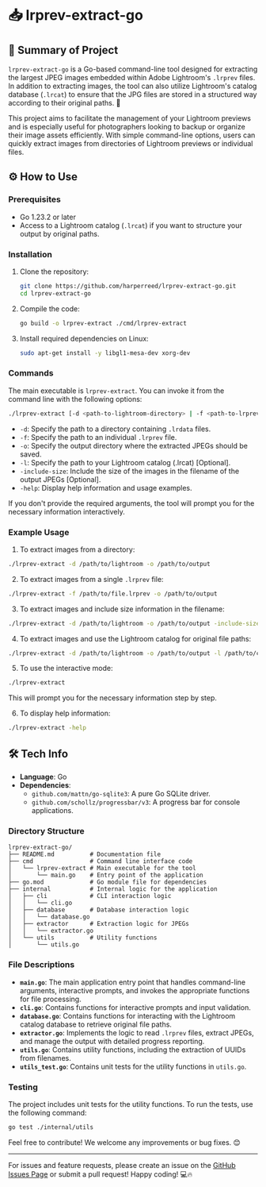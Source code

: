 # 📥 lrprev-extract-go

## 📝 Summary of Project
`lrprev-extract-go` is a Go-based command-line tool designed for extracting the largest JPEG images embedded within Adobe Lightroom's `.lrprev` files. In addition to extracting images, the tool can also utilize Lightroom's catalog database (`.lrcat`) to ensure that the JPG files are stored in a structured way according to their original paths. 🚀

This project aims to facilitate the management of your Lightroom previews and is especially useful for photographers looking to backup or organize their image assets efficiently. With simple command-line options, users can quickly extract images from directories of Lightroom previews or individual files. 

## ⚙️ How to Use

### Prerequisites
- Go 1.23.2 or later
- Access to a Lightroom catalog (`.lrcat`) if you want to structure your output by original paths.

### Installation
1. Clone the repository:
    ```bash
    git clone https://github.com/harperreed/lrprev-extract-go.git
    cd lrprev-extract-go
    ```

2. Compile the code:
    ```bash
    go build -o lrprev-extract ./cmd/lrprev-extract
    ```

3. Install required dependencies on Linux:
    ```bash
    sudo apt-get install -y libgl1-mesa-dev xorg-dev
    ```

### Commands
The main executable is `lrprev-extract`. You can invoke it from the command line with the following options:

```bash
./lrprev-extract [-d <path-to-lightroom-directory> | -f <path-to-lrprev-file>] [-o <output-directory>] [-l <path-to-lrcat>] [-include-size] [-help]
```

- `-d`: Specify the path to a directory containing `.lrdata` files.
- `-f`: Specify the path to an individual `.lrprev` file.
- `-o`: Specify the output directory where the extracted JPEGs should be saved.
- `-l`: Specify the path to your Lightroom catalog (.lrcat) [Optional].
- `-include-size`: Include the size of the images in the filename of the output JPEGs [Optional].
- `-help`: Display help information and usage examples.

If you don't provide the required arguments, the tool will prompt you for the necessary information interactively.

### Example Usage
1. To extract images from a directory:
```bash
./lrprev-extract -d /path/to/lightroom -o /path/to/output
```

2. To extract images from a single `.lrprev` file:
```bash
./lrprev-extract -f /path/to/file.lrprev -o /path/to/output
```

3. To extract images and include size information in the filename:
```bash
./lrprev-extract -d /path/to/lightroom -o /path/to/output -include-size
```

4. To extract images and use the Lightroom catalog for original file paths:
```bash
./lrprev-extract -d /path/to/lightroom -o /path/to/output -l /path/to/catalog.lrcat
```

5. To use the interactive mode:
```bash
./lrprev-extract
```
This will prompt you for the necessary information step by step.

6. To display help information:
```bash
./lrprev-extract -help
```

## 🛠️ Tech Info
- **Language**: Go
- **Dependencies**:
  - `github.com/mattn/go-sqlite3`: A pure Go SQLite driver.
  - `github.com/schollz/progressbar/v3`: A progress bar for console applications.

### Directory Structure
```plaintext
lrprev-extract-go/
├── README.md          # Documentation file
├── cmd                # Command line interface code
│   └── lrprev-extract # Main executable for the tool
│       └── main.go    # Entry point of the application
├── go.mod             # Go module file for dependencies
├── internal           # Internal logic for the application
│   ├── cli            # CLI interaction logic
│   │   └── cli.go
│   ├── database       # Database interaction logic
│   │   └── database.go
│   ├── extractor      # Extraction logic for JPEGs
│   │   └── extractor.go
│   └── utils          # Utility functions
│       └── utils.go
```

### File Descriptions
- **`main.go`**: The main application entry point that handles command-line arguments, interactive prompts, and invokes the appropriate functions for file processing.
- **`cli.go`**: Contains functions for interactive prompts and input validation.
- **`database.go`**: Contains functions for interacting with the Lightroom catalog database to retrieve original file paths.
- **`extractor.go`**: Implements the logic to read `.lrprev` files, extract JPEGs, and manage the output with detailed progress reporting.
- **`utils.go`**: Contains utility functions, including the extraction of UUIDs from filenames.
- **`utils_test.go`**: Contains unit tests for the utility functions in `utils.go`.

### Testing
The project includes unit tests for the utility functions. To run the tests, use the following command:

```bash
go test ./internal/utils
```

Feel free to contribute! We welcome any improvements or bug fixes. 😊

---

For issues and feature requests, please create an issue on the [GitHub Issues Page](https://github.com/harperreed/lrprev-extract-go/issues) or submit a pull request! Happy coding! 💻🔥
